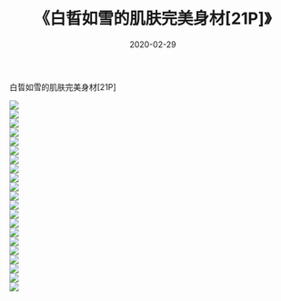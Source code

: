 ﻿---
layout: post
title:  《白晢如雪的肌肤完美身材[21P]》
date:   2020-02-29
img: http://imgx.orgx.ga/漏D/2020/白晢如雪的肌肤完美身材[21P]/000.jpg
categories: [美女, 清纯, 唯美]
---

白晢如雪的肌肤完美身材[21P]

  ![](http://imgx.orgx.ga/漏D/2020/白晢如雪的肌肤完美身材[21P]/001.jpg) <br> ![](http://imgx.orgx.ga/漏D/2020/白晢如雪的肌肤完美身材[21P]/002.jpg) <br> ![](http://imgx.orgx.ga/漏D/2020/白晢如雪的肌肤完美身材[21P]/003.jpg) <br> ![](http://imgx.orgx.ga/漏D/2020/白晢如雪的肌肤完美身材[21P]/004.jpg) <br> ![](http://imgx.orgx.ga/漏D/2020/白晢如雪的肌肤完美身材[21P]/005.jpg) <br> ![](http://imgx.orgx.ga/漏D/2020/白晢如雪的肌肤完美身材[21P]/006.jpg) <br> ![](http://imgx.orgx.ga/漏D/2020/白晢如雪的肌肤完美身材[21P]/007.jpg) <br> ![](http://imgx.orgx.ga/漏D/2020/白晢如雪的肌肤完美身材[21P]/008.jpg) <br> ![](http://imgx.orgx.ga/漏D/2020/白晢如雪的肌肤完美身材[21P]/009.jpg) <br> ![](http://imgx.orgx.ga/漏D/2020/白晢如雪的肌肤完美身材[21P]/010.jpg) <br> ![](http://imgx.orgx.ga/漏D/2020/白晢如雪的肌肤完美身材[21P]/011.jpg) <br> ![](http://imgx.orgx.ga/漏D/2020/白晢如雪的肌肤完美身材[21P]/012.jpg) <br> ![](http://imgx.orgx.ga/漏D/2020/白晢如雪的肌肤完美身材[21P]/013.jpg) <br> ![](http://imgx.orgx.ga/漏D/2020/白晢如雪的肌肤完美身材[21P]/014.jpg) <br> ![](http://imgx.orgx.ga/漏D/2020/白晢如雪的肌肤完美身材[21P]/015.jpg) <br> ![](http://imgx.orgx.ga/漏D/2020/白晢如雪的肌肤完美身材[21P]/016.jpg) <br> ![](http://imgx.orgx.ga/漏D/2020/白晢如雪的肌肤完美身材[21P]/017.jpg) <br> ![](http://imgx.orgx.ga/漏D/2020/白晢如雪的肌肤完美身材[21P]/018.jpg) <br> ![](http://imgx.orgx.ga/漏D/2020/白晢如雪的肌肤完美身材[21P]/019.jpg) <br> ![](http://imgx.orgx.ga/漏D/2020/白晢如雪的肌肤完美身材[21P]/020.jpg) <br> ![](http://imgx.orgx.ga/漏D/2020/白晢如雪的肌肤完美身材[21P]/021.jpg) <br>